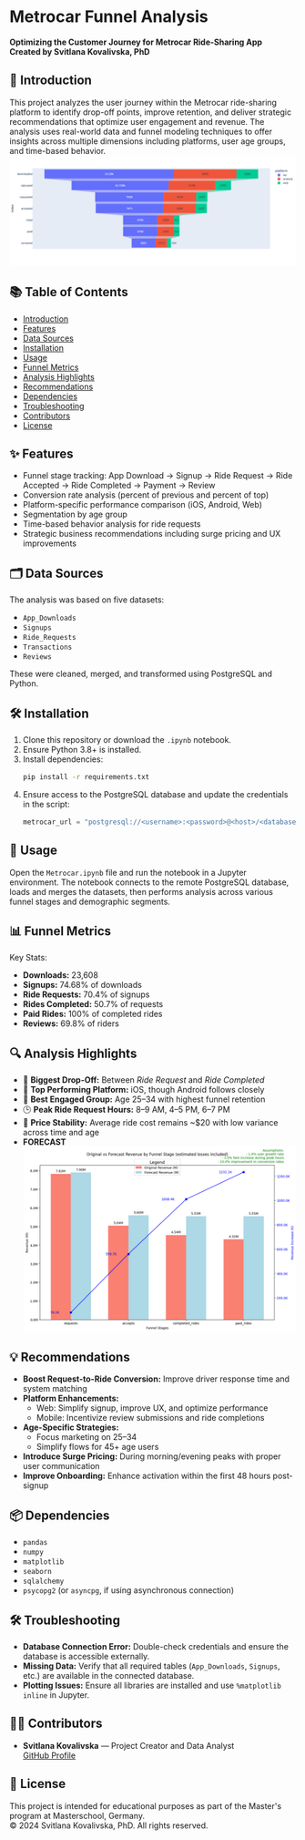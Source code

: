 # Metrocar Funnel Analysis

**Optimizing the Customer Journey for Metrocar Ride-Sharing App**  
**Created by Svitlana Kovalivska, PhD**

## 📌 Introduction

This project analyzes the user journey within the Metrocar ride-sharing platform to identify drop-off points, improve retention, and deliver strategic recommendations that optimize user engagement and revenue. The analysis uses real-world data and funnel modeling techniques to offer insights across multiple dimensions including platforms, user age groups, and time-based behavior.
![Metrocar Funnel](figures/funnel.png)

## 📚 Table of Contents

- [Introduction](#introduction)
- [Features](#features)
- [Data Sources](#data-sources)
- [Installation](#installation)
- [Usage](#usage)
- [Funnel Metrics](#funnel-metrics)
- [Analysis Highlights](#analysis-highlights)
- [Recommendations](#recommendations)
- [Dependencies](#dependencies)
- [Troubleshooting](#troubleshooting)
- [Contributors](#contributors)
- [License](#license)

## ✨ Features

- Funnel stage tracking: App Download → Signup → Ride Request → Ride Accepted → Ride Completed → Payment → Review
- Conversion rate analysis (percent of previous and percent of top)
- Platform-specific performance comparison (iOS, Android, Web)
- Segmentation by age group
- Time-based behavior analysis for ride requests
- Strategic business recommendations including surge pricing and UX improvements

## 🗂️ Data Sources

The analysis was based on five datasets:

- `App_Downloads`
- `Signups`
- `Ride_Requests`
- `Transactions`
- `Reviews`

These were cleaned, merged, and transformed using PostgreSQL and Python.

## 🛠 Installation

1. Clone this repository or download the `.ipynb` notebook.
2. Ensure Python 3.8+ is installed.
3. Install dependencies:
   ```bash
   pip install -r requirements.txt
   ```
4. Ensure access to the PostgreSQL database and update the credentials in the script:
   ```python
   metrocar_url = "postgresql://<username>:<password>@<host>/<database>"
   ```

## 🚀 Usage

Open the `Metrocar.ipynb` file and run the notebook in a Jupyter environment. The notebook connects to the remote PostgreSQL database, loads and merges the datasets, then performs analysis across various funnel stages and demographic segments.

## 📊 Funnel Metrics

Key Stats:

- **Downloads:** 23,608  
- **Signups:** 74.68% of downloads  
- **Ride Requests:** 70.4% of signups  
- **Rides Completed:** 50.7% of requests  
- **Paid Rides:** 100% of completed rides  
- **Reviews:** 69.8% of riders  

## 🔍 Analysis Highlights

- 🚫 **Biggest Drop-Off:** Between *Ride Request* and *Ride Completed*
- 📱 **Top Performing Platform:** iOS, though Android follows closely
- 👥 **Best Engaged Group:** Age 25–34 with highest funnel retention
- 🕒 **Peak Ride Request Hours:** 8–9 AM, 4–5 PM, 6–7 PM
- 💸 **Price Stability:** Average ride cost remains ~$20 with low variance across time and age
- **FORECAST**
![Metrocar Funnel](figures/Forecast.png)

## 💡 Recommendations

- **Boost Request-to-Ride Conversion:** Improve driver response time and system matching
- **Platform Enhancements:** 
  - Web: Simplify signup, improve UX, and optimize performance
  - Mobile: Incentivize review submissions and ride completions
- **Age-Specific Strategies:**
  - Focus marketing on 25–34
  - Simplify flows for 45+ age users
- **Introduce Surge Pricing:** During morning/evening peaks with proper user communication
- **Improve Onboarding:** Enhance activation within the first 48 hours post-signup

## 📦 Dependencies

- `pandas`
- `numpy`
- `matplotlib`
- `seaborn`
- `sqlalchemy`
- `psycopg2` (or `asyncpg`, if using asynchronous connection)

## 🛠 Troubleshooting

- **Database Connection Error:** Double-check credentials and ensure the database is accessible externally.
- **Missing Data:** Verify that all required tables (`App_Downloads`, `Signups`, etc.) are available in the connected database.
- **Plotting Issues:** Ensure all libraries are installed and use `%matplotlib inline` in Jupyter.

## 👩‍💻 Contributors

- **Svitlana Kovalivska** — Project Creator and Data Analyst  
  [GitHub Profile](https://github.com/Kovalivska)

## 📝 License

This project is intended for educational purposes as part of the Master's program at Masterschool, Germany.  
© 2024 Svitlana Kovalivska, PhD. All rights reserved.
